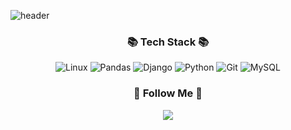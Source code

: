 <!--### Hi there 👋-->

![header](https://capsule-render.vercel.app/api?type=rounded&color=timeGradient&text=Welcome%20to%20Minan's%20GitHub%20👋&animation=twinkling&fontSize=40&fontAlignY=50&fontAlign=50&height=180)

<!--
**Hwannni/Hwannni** is a ✨ _special_ ✨ repository because its `README.md` (this file) appears on your GitHub profile.

Here are some ideas to get you started:

- 🔭 I’m currently working on ...
- 🌱 I’m currently learning ...
- 👯 I’m looking to collaborate on ...
- 🤔 I’m looking for help with ...
- 💬 Ask me about ...
- 📫 How to reach me: ...
- 😄 Pronouns: ...
- ⚡ Fun fact: ...
-->

<!--
<div align="center" style="text-align: center;">
    <img src="https://github-readme-stats.vercel.app/api?username=Hwannni&show_icons=true&theme=radical" alt="GitHub Stats">
</div>
-->

<!--
![HTML5](https://img.shields.io/badge/-HTML5-F05032?style=for-the-badge&logo=html5&logoColor=ffffff)
![CSS3](https://img.shields.io/badge/-CSS3-007ACC?style=for-the-badge&logo=css3)
![JavaScript](https://img.shields.io/badge/-JavaScript-%23F7DF1C?style=for-the-badge&logo=javascript&logoColor=000000&labelColor=%23F7DF1C&color=%23FFCE5A)
![TypeScript](https://img.shields.io/badge/-TypeScript-007ACC?style=for-the-badge&logo=typescript&logoColor=white)
![React](https://img.shields.io/badge/-React-222222?style=for-the-badge&logo=react)
![Node](https://img.shields.io/badge/-Nodejs-43853d?style=for-the-badge&logo=Node.js&logoColor=white)
![Docker](https://img.shields.io/badge/-Docker-46a2f1?style=for-the-badge&logo=docker&logoColor=ffffff)
-->
<h3 align="center">📚 Tech Stack 📚</h3>
<p align="center" style="text-align: center;">
    <img src="https://img.shields.io/badge/Linux-FCC624?style=for-the-badge&logo=linux&logoColor=ffffff" alt="Linux">
    <img src="https://img.shields.io/badge/Pandas-150458?style=for-the-badge&logo=pandas&logoColor=ffffff" alt="Pandas">
    <img src="https://img.shields.io/badge/Django-092E20?style=for-the-badge&logo=django&logoColor=ffffff" alt="Django">
    <img src="https://img.shields.io/badge/Python-3776AB?style=for-the-badge&logo=python&logoColor=ffffff" alt="Python">
    <img src="https://img.shields.io/badge/-Git-F05032?style=for-the-badge&logo=git&logoColor=ffffff" alt="Git">
    <img src="https://img.shields.io/badge/MySQL-4479A1?style=for-the-badge&logo=mysql&logoColor=ffffff" alt="MySQL">
</p>


<h3 align="center">🌈 Follow Me 🌈</h3>
<p align="center">
  <a href="https://[velog.io/@hyeinisfree](https://velog.io/@cmh2806/posts)"><img src="https://img.shields.io/badge/Tech%20Blog-11B48A?style=flat-square&logo=Vimeo&logoColor=white&link=https://velog.io/@hyeinisfree"/></a>
</p>

